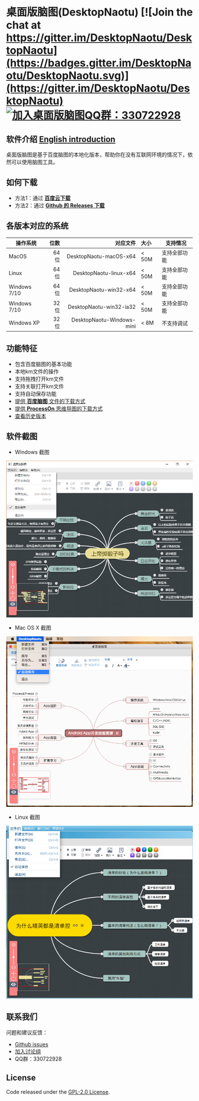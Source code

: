 # 桌面版脑图(DesktopNaotu) [![Join the chat at https://gitter.im/DesktopNaotu/DesktopNaotu](https://badges.gitter.im/DesktopNaotu/DesktopNaotu.svg)](https://gitter.im/DesktopNaotu/DesktopNaotu) [![加入桌面版脑图QQ群：330722928](https://pub.idqqimg.com/wpa/images/group.png)](https://shang.qq.com/wpa/qunwpa?idkey=cbd6fbc32adbe20c99c005bc559ec45bf3c9bfe581f9226ed14bd0951ae95739)

## 软件介绍 [English introduction](doc/README-en.md)

桌面版脑图是基于百度脑图的本地化版本，帮助你在没有互联网环境的情况下，依然可以使用脑图工具。

## 如何下载

- 方法1：通过 [**百度云下载**](http://pan.baidu.com/s/1jHNBL7C)
- 方法2：通过 [**Github 的 Releases 下载**](https://github.com/NaoTu/DesktopNaotu/releases)

## 各版本对应的系统

| 操作系统  | 位数    |  对应文件 |  大小  | 支持情况 |
| --------  | -----: | -----: | :----  | -- |
| MacOS | 64位 | DesktopNaotu-macOS-x64 | < 50M | 支持全部功能 |
| Linux | 64位 | DesktopNaotu-linux-x64 | < 50M | 支持全部功能 |
| Windows 7/10 | 64位 | DesktopNaotu-win32-x64 | < 50M | 支持全部功能 |
| Windows 7/10 | 32位 | DesktopNaotu-win32-ia32 | < 50M | 支持全部功能 |
| Windows XP  | 32位 | DesktopNaotu-Windows-mini | < 8M | 不支持调试 |

## 功能特征

- 包含百度脑图的基本功能
- 本地km文件的操作
- 支持拖拽打开km文件
- 支持关联打开km文件
- 支持自动保存功能
- [提供 **百度脑图** 文件的下载方式](doc/Help.md)
- [提供 **ProcessOn** 思维导图的下载方式](doc/Help.md)
- [查看历史版本](doc/History.md)

## 软件截图

- Windows 截图

![Windows](screenshot/Windows.png)

- Mac OS X 截图

![OS X](screenshot/OSX.png)

- Linux 截图

![Linux](screenshot/Linux.png)

## 联系我们

问题和建议反馈：

- [Github issues](https://github.com/NaoTu/DesktopNaotu/issues)
- [加入讨论组](https://gitter.im/DesktopNaotu/DesktopNaotu)
- QQ群：330722928

## License

Code released under the [GPL-2.0 License](LICENSE).
